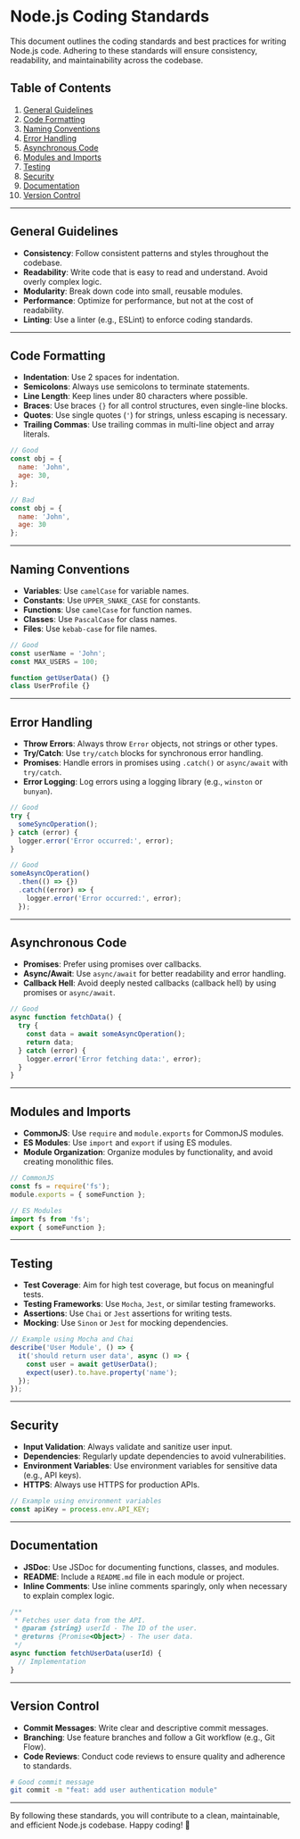 # Node.js Coding Standards

This document outlines the coding standards and best practices for writing Node.js code. Adhering to these standards will ensure consistency, readability, and maintainability across the codebase.

## Table of Contents

1. [General Guidelines](#general-guidelines)
2. [Code Formatting](#code-formatting)
3. [Naming Conventions](#naming-conventions)
4. [Error Handling](#error-handling)
5. [Asynchronous Code](#asynchronous-code)
6. [Modules and Imports](#modules-and-imports)
7. [Testing](#testing)
8. [Security](#security)
9. [Documentation](#documentation)
10. [Version Control](#version-control)

---

## General Guidelines

- **Consistency**: Follow consistent patterns and styles throughout the codebase.
- **Readability**: Write code that is easy to read and understand. Avoid overly complex logic.
- **Modularity**: Break down code into small, reusable modules.
- **Performance**: Optimize for performance, but not at the cost of readability.
- **Linting**: Use a linter (e.g., ESLint) to enforce coding standards.

---

## Code Formatting

- **Indentation**: Use 2 spaces for indentation.
- **Semicolons**: Always use semicolons to terminate statements.
- **Line Length**: Keep lines under 80 characters where possible.
- **Braces**: Use braces `{}` for all control structures, even single-line blocks.
- **Quotes**: Use single quotes (`'`) for strings, unless escaping is necessary.
- **Trailing Commas**: Use trailing commas in multi-line object and array literals.

```javascript
// Good
const obj = {
  name: 'John',
  age: 30,
};

// Bad
const obj = {
  name: 'John',
  age: 30
};
```

---

## Naming Conventions

- **Variables**: Use `camelCase` for variable names.
- **Constants**: Use `UPPER_SNAKE_CASE` for constants.
- **Functions**: Use `camelCase` for function names.
- **Classes**: Use `PascalCase` for class names.
- **Files**: Use `kebab-case` for file names.

```javascript
// Good
const userName = 'John';
const MAX_USERS = 100;

function getUserData() {}
class UserProfile {}
```

---

## Error Handling

- **Throw Errors**: Always throw `Error` objects, not strings or other types.
- **Try/Catch**: Use `try/catch` blocks for synchronous error handling.
- **Promises**: Handle errors in promises using `.catch()` or `async/await` with `try/catch`.
- **Error Logging**: Log errors using a logging library (e.g., `winston` or `bunyan`).

```javascript
// Good
try {
  someSyncOperation();
} catch (error) {
  logger.error('Error occurred:', error);
}

// Good
someAsyncOperation()
  .then(() => {})
  .catch((error) => {
    logger.error('Error occurred:', error);
  });
```

---

## Asynchronous Code

- **Promises**: Prefer using promises over callbacks.
- **Async/Await**: Use `async/await` for better readability and error handling.
- **Callback Hell**: Avoid deeply nested callbacks (callback hell) by using promises or `async/await`.

```javascript
// Good
async function fetchData() {
  try {
    const data = await someAsyncOperation();
    return data;
  } catch (error) {
    logger.error('Error fetching data:', error);
  }
}
```

---

## Modules and Imports

- **CommonJS**: Use `require` and `module.exports` for CommonJS modules.
- **ES Modules**: Use `import` and `export` if using ES modules.
- **Module Organization**: Organize modules by functionality, and avoid creating monolithic files.

```javascript
// CommonJS
const fs = require('fs');
module.exports = { someFunction };

// ES Modules
import fs from 'fs';
export { someFunction };
```

---

## Testing

- **Test Coverage**: Aim for high test coverage, but focus on meaningful tests.
- **Testing Frameworks**: Use `Mocha`, `Jest`, or similar testing frameworks.
- **Assertions**: Use `Chai` or `Jest` assertions for writing tests.
- **Mocking**: Use `Sinon` or `Jest` for mocking dependencies.

```javascript
// Example using Mocha and Chai
describe('User Module', () => {
  it('should return user data', async () => {
    const user = await getUserData();
    expect(user).to.have.property('name');
  });
});
```

---

## Security

- **Input Validation**: Always validate and sanitize user input.
- **Dependencies**: Regularly update dependencies to avoid vulnerabilities.
- **Environment Variables**: Use environment variables for sensitive data (e.g., API keys).
- **HTTPS**: Always use HTTPS for production APIs.

```javascript
// Example using environment variables
const apiKey = process.env.API_KEY;
```

---

## Documentation

- **JSDoc**: Use JSDoc for documenting functions, classes, and modules.
- **README**: Include a `README.md` file in each module or project.
- **Inline Comments**: Use inline comments sparingly, only when necessary to explain complex logic.

```javascript
/**
 * Fetches user data from the API.
 * @param {string} userId - The ID of the user.
 * @returns {Promise<Object>} - The user data.
 */
async function fetchUserData(userId) {
  // Implementation
}
```

---

## Version Control

- **Commit Messages**: Write clear and descriptive commit messages.
- **Branching**: Use feature branches and follow a Git workflow (e.g., Git Flow).
- **Code Reviews**: Conduct code reviews to ensure quality and adherence to standards.

```bash
# Good commit message
git commit -m "feat: add user authentication module"
```

---

By following these standards, you will contribute to a clean, maintainable, and efficient Node.js codebase. Happy coding! 🚀
